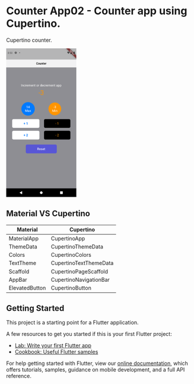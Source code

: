 # Counter App02 - Counter app using Cupertino.

Cupertino counter.

<img src="app02.png?raw=true" height="400">

## Material VS Cupertino

| Material | Cupertino  |
| ------- | --- |
| MaterialApp | CupertinoApp |
| ThemeData | CupertinoThemeData |
| Colors | CupertinoColors |
| TextTheme | CupertinoTextThemeData |
| Scaffold | CupertinoPageScaffold |
| AppBar | CupertinoNavigationBar |
| ElevatedButton | CupertinoButton |

## Getting Started

This project is a starting point for a Flutter application.

A few resources to get you started if this is your first Flutter project:

- [Lab: Write your first Flutter app](https://flutter.dev/docs/get-started/codelab)
- [Cookbook: Useful Flutter samples](https://flutter.dev/docs/cookbook)

For help getting started with Flutter, view our
[online documentation](https://flutter.dev/docs), which offers tutorials,
samples, guidance on mobile development, and a full API reference.
